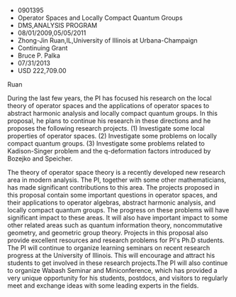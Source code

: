 
* 0901395
* Operator Spaces and Locally Compact Quantum Groups
* DMS,ANALYSIS PROGRAM
* 08/01/2009,05/05/2011
* Zhong-Jin Ruan,IL,University of Illinois at Urbana-Champaign
* Continuing Grant
* Bruce P. Palka
* 07/31/2013
* USD 222,709.00

Ruan

During the last few years, the PI has focused his research on the local theory
of operator spaces and the applications of operator spaces to abstract harmonic
analysis and locally compact quantum groups. In this proposal, he plans to
continue his research in these directions and he proposes the following research
projects. (1) Investigate some local properties of operator spaces. (2)
Investigate some problems on locally compact quantum groups. (3) Investigate
some problems related to Kadison-Singer problem and the q-deformation factors
introduced by Bozejko and Speicher.

The theory of operator space theory is a recently developed new research area
in modern analysis. The PI, together with some other mathematicians, has made
significant contributions to this area. The projects proposed in this proposal
contain some important questions in operator spaces, and their applications to
operator algebras, abstract harmonic analysis, and locally compact quantum
groups. The progress on these problems will have significant impact to these
areas. It will also have important impact to some other related areas such as
quantum information theory, noncommutative geometry, and geometric group theory.
Projects in this proposal also provide excellent resources and research problems
for PI's Ph.D students. The PI will continue to organize learning seminars on
recent research progress at the University of Illinois. This will encourage and
attract his students to get involved in these research projects.The PI will also
continue to organize Wabash Seminar and Miniconference, which has provided a
very unique opportunity for his students, postdocs, and visitors to regularly
meet and exchange ideas with some leading experts in the fields.


